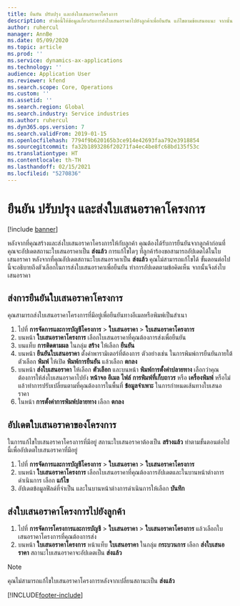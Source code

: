 ```yaml
---
title: ยืนยัน ปรับปรุง และส่งใบเสนอราคาโครงการ
description: หัวข้อนี้ให้ข้อมูลเกี่ยวกับการส่งใบเสนอราคาไปยังลูกค้าเพื่อยืนยัน แก้ไขตามข้อเสนอแนะ จากนั้นส่งใบเสนอราคาใหม่
author: ruhercul
manager: AnnBe
ms.date: 05/09/2020
ms.topic: article
ms.prod: ''
ms.service: dynamics-ax-applications
ms.technology: ''
audience: Application User
ms.reviewer: kfend
ms.search.scope: Core, Operations
ms.custom: ''
ms.assetid: ''
ms.search.region: Global
ms.search.industry: Service industries
ms.author: ruhercul
ms.dyn365.ops.version: 7
ms.search.validFrom: 2019-01-15
ms.openlocfilehash: 7794f9b620165b3ce914e42693faa792e3918854
ms.sourcegitcommit: fa32b1893286f20271fa4ec4be8fc68bd135f53c
ms.translationtype: HT
ms.contentlocale: th-TH
ms.lasthandoff: 02/15/2021
ms.locfileid: "5270836"
---
```

# <a name="confirm-update-and-send-a-project-quotation"></a>ยืนยัน ปรับปรุง และส่งใบเสนอราคาโครงการ

[!include [banner](../includes/banner.md)]

หลังจากที่คุณสร้างและส่งใบเสนอราคาโครงการให้กับลูกค้า คุณต้องได้รับการยืนยันจากลูกค้าก่อนที่คุณจะอัปเดตสถานะใบเสนอราคาเป็น **ส่งแล้ว** การแก้ไขใดๆ ที่ลูกค้าร้องขอสามารถอัปเดตได้ในใบเสนอราคา หลังจากที่คุณอัปเดตสถานะใบเสนอราคาเป็น **ส่งแล้ว** คุณไม่สามารถแก้ไขได้ ขั้นตอนต่อไปนี้จะอธิบายถึงตัวเลือกในการส่งใบเสนอราคาเพื่อยืนยัน ทำการอัปเดตตามข้อคิดเห็น จากนั้นจึงส่งใบเสนอราคา

## <a name="send-a-project-quotation-confirmation"></a>ส่งการยืนยันใบเสนอราคาโครงการ  

คุณสามารถส่งใบเสนอราคาโครงการที่มีอยู่เพื่อยืนยันทางอีเมลหรือพิมพ์เป็นสำเนา 

1. ไปที่ **การจัดการและการบัญชีโครงการ** > **ใบเสนอราคา** > **ใบเสนอราคาโครงการ** 
2. บนหน้า **ใบเสนอราคาโครงการ** เลือกใบเสนอราคาที่คุณต้องการส่งเพื่อยืนยัน 
3. บนแท็บ **การติดตามผล** ในกลุ่ม **สร้าง** ให้เลือก **ยืนยัน** 
4. บนหน้า **ยืนยันใบเสนอราคา** ตั้งค่าพารามิเตอร์ที่ต้องการ ตัวอย่างเช่น ในการพิมพ์การยืนยันภายใต้ตัวเลือก **พิมพ์** ให้เปิด **พิมพ์การยืนยัน** แล้วเลือก **ตกลง**
5. บนหน้า **ส่งใบเสนอราคา** ให้เลือก **ตัวเลือก** และบนหน้า **พิมพ์การตั้งค่าปลายทาง** เลือกว่าคุณต้องการให้ส่งใบเสนอราคาไปยัง **หน้าจอ** **อีเมล** **ไฟล์** **การพิมพ์ที่เก็บถาวร** หรือ **เครื่องพิมพ์** หรือไม่ แล้วทำการปรับเปลี่ยนตามที่คุณต้องการในพื้นที่ **ข้อมูลจำเพาะ** ในการกำหนดเส้นทางใบเสนอราคา
6. ในหน้า **การตั้งค่าการพิมพ์ปลายทาง** เลือก **ตกลง**  

## <a name="update-a-project-quotation"></a>อัปเดตใบเสนอราคาของโครงการ

ในการแก้ไขใบเสนอราคาโครงการที่มีอยู่ สถานะใบเสนอราคาต้องเป็น **สร้างแล้ว** ทำตามขั้นตอนต่อไปนี้เพื่ออัปเดตใบเสนอราคาที่มีอยู่ 

1. ไปที่ **การจัดการและการบัญชีโครงการ** > **ใบเสนอราคา** > **ใบเสนอราคาโครงการ**
2. บนหน้า **ใบเสนอราคาโครงการ** เลือกใบเสนอราคาที่คุณต้องการอัปเดตและในบานหน้าต่างการดำเนินการ เลือก **แก้ไข**
3. อัปเดตข้อมูลฟิลด์ที่จำเป็น และในบานหน้าต่างการดำเนินการให้เลือก **บันทึก**  

## <a name="send-a-project-quotation-to-a-customer"></a>ส่งใบเสนอราคาโครงการไปยังลูกค้า 

1. ไปที่ **การจัดการโครงการและการบัญชี** > **ใบเสนอราคา** > **ใบเสนอราคาโครงการ** แล้วเลือกใบเสนอราคาโครงการที่คุณต้องการส่ง
2. บนหน้า **ใบเสนอราคาโครงการ** หน้าแท็บ **ใบเสนอราคา** ในกลุ่ม **กระบวนการ** เลือก **ส่งใบเสนอราคา** สถานะใบเสนอราคาจะอัปเดตเป็น **ส่งแล้ว**

> [!NOTE]
> คุณไม่สามารถแก้ไขใบเสนอราคาโครงการหลังจากเปลี่ยนสถานะเป็น **ส่งแล้ว**


[!INCLUDE[footer-include](../includes/footer-banner.md)]